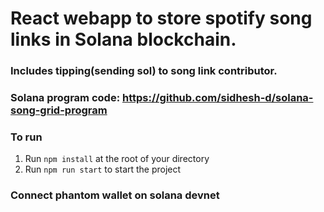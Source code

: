 # React webapp to store spotify song links in Solana blockchain. 
### Includes tipping(sending sol) to song link contributor.
### Solana program code: https://github.com/sidhesh-d/solana-song-grid-program

### To run
1. Run `npm install` at the root of your directory
2. Run `npm run start` to start the project

### Connect phantom wallet on solana devnet
